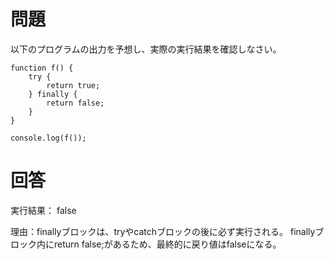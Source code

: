 # 問題

以下のプログラムの出力を予想し、実際の実行結果を確認しなさい。

```
function f() {
    try {
        return true;
    } finally {
        return false;
    }
}

console.log(f());
```

# 回答

実行結果： false

理由：finallyブロックは、tryやcatchブロックの後に必ず実行される。
finallyブロック内にreturn false;があるため、最終的に戻り値はfalseになる。
